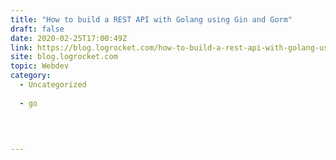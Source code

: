 ```yaml
---
title: "How to build a REST API with Golang using Gin and Gorm"
draft: false
date: 2020-02-25T17:00:49Z
link: https://blog.logrocket.com/how-to-build-a-rest-api-with-golang-using-gin-and-gorm/?utm_medium=RSS&utm_source=hune
site: blog.logrocket.com
topic: Webdev
category:
  - Uncategorized
  
  - go
  
   
  

---
```

